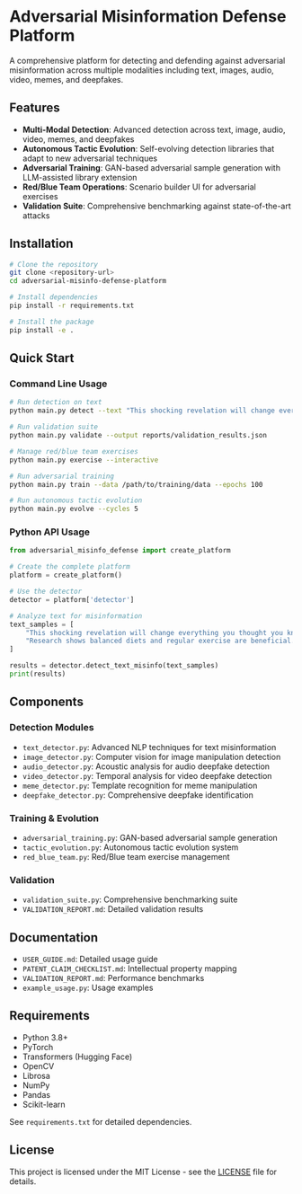 # Adversarial Misinformation Defense Platform

A comprehensive platform for detecting and defending against adversarial misinformation across multiple modalities including text, images, audio, video, memes, and deepfakes.

## Features

- **Multi-Modal Detection**: Advanced detection across text, image, audio, video, memes, and deepfakes
- **Autonomous Tactic Evolution**: Self-evolving detection libraries that adapt to new adversarial techniques
- **Adversarial Training**: GAN-based adversarial sample generation with LLM-assisted library extension
- **Red/Blue Team Operations**: Scenario builder UI for adversarial exercises
- **Validation Suite**: Comprehensive benchmarking against state-of-the-art attacks

## Installation

```bash
# Clone the repository
git clone <repository-url>
cd adversarial-misinfo-defense-platform

# Install dependencies
pip install -r requirements.txt

# Install the package
pip install -e .
```

## Quick Start

### Command Line Usage

```bash
# Run detection on text
python main.py detect --text "This shocking revelation will change everything!"

# Run validation suite
python main.py validate --output reports/validation_results.json

# Manage red/blue team exercises
python main.py exercise --interactive

# Run adversarial training
python main.py train --data /path/to/training/data --epochs 100

# Run autonomous tactic evolution
python main.py evolve --cycles 5
```

### Python API Usage

```python
from adversarial_misinfo_defense import create_platform

# Create the complete platform
platform = create_platform()

# Use the detector
detector = platform['detector']

# Analyze text for misinformation
text_samples = [
    "This shocking revelation will change everything you thought you knew!",
    "Research shows balanced diets and regular exercise are beneficial."
]

results = detector.detect_text_misinfo(text_samples)
print(results)
```

## Components

### Detection Modules

- `text_detector.py`: Advanced NLP techniques for text misinformation
- `image_detector.py`: Computer vision for image manipulation detection
- `audio_detector.py`: Acoustic analysis for audio deepfake detection
- `video_detector.py`: Temporal analysis for video deepfake detection
- `meme_detector.py`: Template recognition for meme manipulation
- `deepfake_detector.py`: Comprehensive deepfake identification

### Training & Evolution

- `adversarial_training.py`: GAN-based adversarial sample generation
- `tactic_evolution.py`: Autonomous tactic evolution system
- `red_blue_team.py`: Red/Blue team exercise management

### Validation

- `validation_suite.py`: Comprehensive benchmarking suite
- `VALIDATION_REPORT.md`: Detailed validation results

## Documentation

- `USER_GUIDE.md`: Detailed usage guide
- `PATENT_CLAIM_CHECKLIST.md`: Intellectual property mapping
- `VALIDATION_REPORT.md`: Performance benchmarks
- `example_usage.py`: Usage examples

## Requirements

- Python 3.8+
- PyTorch
- Transformers (Hugging Face)
- OpenCV
- Librosa
- NumPy
- Pandas
- Scikit-learn

See `requirements.txt` for detailed dependencies.

## License

This project is licensed under the MIT License - see the [LICENSE](LICENSE) file for details.

